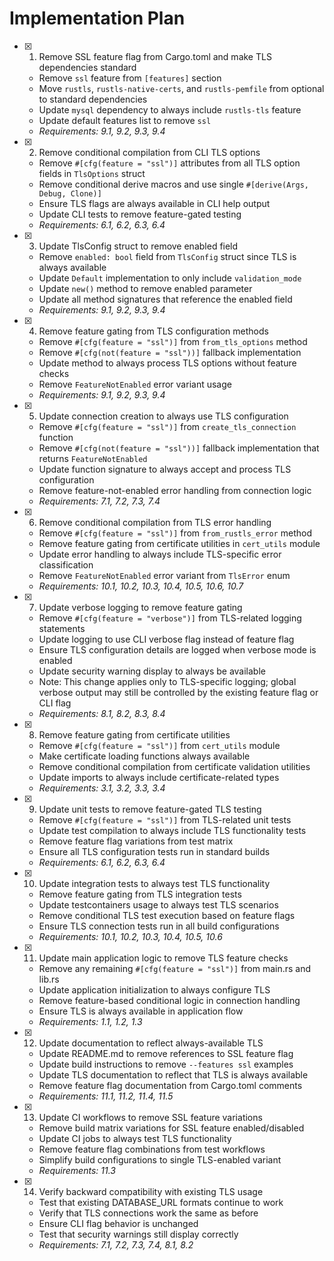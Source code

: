 # Implementation Plan

- [x] 1. Remove SSL feature flag from Cargo.toml and make TLS dependencies standard

  - Remove `ssl` feature from `[features]` section
  - Move `rustls`, `rustls-native-certs`, and `rustls-pemfile` from optional to standard dependencies
  - Update `mysql` dependency to always include `rustls-tls` feature
  - Update default features list to remove `ssl`
  - _Requirements: 9.1, 9.2, 9.3, 9.4_

- [x] 2. Remove conditional compilation from CLI TLS options

  - Remove `#[cfg(feature = "ssl")]` attributes from all TLS option fields in `TlsOptions` struct
  - Remove conditional derive macros and use single `#[derive(Args, Debug, Clone)]`
  - Ensure TLS flags are always available in CLI help output
  - Update CLI tests to remove feature-gated testing
  - _Requirements: 6.1, 6.2, 6.3, 6.4_

- [x] 3. Update TlsConfig struct to remove enabled field

  - Remove `enabled: bool` field from `TlsConfig` struct since TLS is always available
  - Update `Default` implementation to only include `validation_mode`
  - Update `new()` method to remove enabled parameter
  - Update all method signatures that reference the enabled field
  - _Requirements: 9.1, 9.2, 9.3, 9.4_

- [x] 4. Remove feature gating from TLS configuration methods

  - Remove `#[cfg(feature = "ssl")]` from `from_tls_options` method
  - Remove `#[cfg(not(feature = "ssl"))]` fallback implementation
  - Update method to always process TLS options without feature checks
  - Remove `FeatureNotEnabled` error variant usage
  - _Requirements: 9.1, 9.2, 9.3, 9.4_

- [x] 5. Update connection creation to always use TLS configuration

  - Remove `#[cfg(feature = "ssl")]` from `create_tls_connection` function
  - Remove `#[cfg(not(feature = "ssl"))]` fallback implementation that returns `FeatureNotEnabled`
  - Update function signature to always accept and process TLS configuration
  - Remove feature-not-enabled error handling from connection logic
  - _Requirements: 7.1, 7.2, 7.3, 7.4_

- [x] 6. Remove conditional compilation from TLS error handling

  - Remove `#[cfg(feature = "ssl")]` from `from_rustls_error` method
  - Remove feature gating from certificate utilities in `cert_utils` module
  - Update error handling to always include TLS-specific error classification
  - Remove `FeatureNotEnabled` error variant from `TlsError` enum
  - _Requirements: 10.1, 10.2, 10.3, 10.4, 10.5, 10.6, 10.7_

- [x] 7. Update verbose logging to remove feature gating

  - Remove `#[cfg(feature = "verbose")]` from TLS-related logging statements
  - Update logging to use CLI verbose flag instead of feature flag
  - Ensure TLS configuration details are logged when verbose mode is enabled
  - Update security warning display to always be available
  - Note: This change applies only to TLS-specific logging; global verbose output may still be controlled by the existing feature flag or CLI flag
  - _Requirements: 8.1, 8.2, 8.3, 8.4_

- [x] 8. Remove feature gating from certificate utilities

  - Remove `#[cfg(feature = "ssl")]` from `cert_utils` module
  - Make certificate loading functions always available
  - Remove conditional compilation from certificate validation utilities
  - Update imports to always include certificate-related types
  - _Requirements: 3.1, 3.2, 3.3, 3.4_

- [x] 9. Update unit tests to remove feature-gated TLS testing

  - Remove `#[cfg(feature = "ssl")]` from TLS-related unit tests
  - Update test compilation to always include TLS functionality tests
  - Remove feature flag variations from test matrix
  - Ensure all TLS configuration tests run in standard builds
  - _Requirements: 6.1, 6.2, 6.3, 6.4_

- [x] 10. Update integration tests to always test TLS functionality

  - Remove feature gating from TLS integration tests
  - Update testcontainers usage to always test TLS scenarios
  - Remove conditional TLS test execution based on feature flags
  - Ensure TLS connection tests run in all build configurations
  - _Requirements: 10.1, 10.2, 10.3, 10.4, 10.5, 10.6_

- [x] 11. Update main application logic to remove TLS feature checks

  - Remove any remaining `#[cfg(feature = "ssl")]` from main.rs and lib.rs
  - Update application initialization to always configure TLS
  - Remove feature-based conditional logic in connection handling
  - Ensure TLS is always available in application flow
  - _Requirements: 1.1, 1.2, 1.3_

- [x] 12. Update documentation to reflect always-available TLS

  - Update README.md to remove references to SSL feature flag
  - Update build instructions to remove `--features ssl` examples
  - Update TLS documentation to reflect that TLS is always available
  - Remove feature flag documentation from Cargo.toml comments
  - _Requirements: 11.1, 11.2, 11.4, 11.5_

- [x] 13. Update CI workflows to remove SSL feature variations

  - Remove build matrix variations for SSL feature enabled/disabled
  - Update CI jobs to always test TLS functionality
  - Remove feature flag combinations from test workflows
  - Simplify build configurations to single TLS-enabled variant
  - _Requirements: 11.3_

- [x] 14. Verify backward compatibility with existing TLS usage

  - Test that existing DATABASE_URL formats continue to work
  - Verify that TLS connections work the same as before
  - Ensure CLI flag behavior is unchanged
  - Test that security warnings still display correctly
  - _Requirements: 7.1, 7.2, 7.3, 7.4, 8.1, 8.2_
